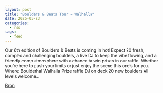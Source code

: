 ```yaml
---
layout: post
title: "Boulders & Beats Tour – Walhalla"
date: 2025-05-23
categories: 
  - rss
tags: 
  - feed
---
```


<p>Our 6th edition of Boulders &amp; Beats is coming in hot! Expect 20 fresh, complex and challenging boulders, a live DJ to keep the vibe flowing, and a friendly comp atmosphere with a chance to win prizes in our raffle. Whether you&rsquo;re here to push your limits or just enjoy the scene this one&rsquo;s for you. Where: Boulderhal Walhalla Prize raffle DJ on deck 20 new boulders All levels welcome&hellip;</p>
<p><a href="https://www.klimkalender.nl/comp/boulders-beats-tour-walhalla/" rel="noopener noreferrer" target="_blank">Bron</a></p>
